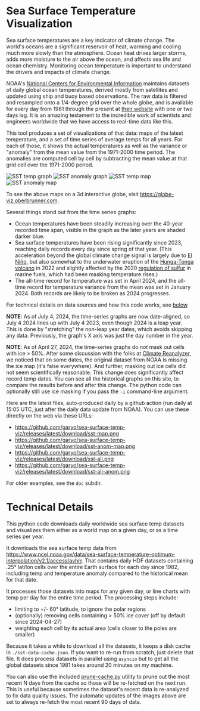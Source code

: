 # Sea Surface Temperature Visualization

Sea surface temperatures are a key indicator of climate change. The
world's oceans are a significant reservoir of heat, warming and
cooling much more slowly than the atmosphere. Ocean heat drives larger
storms, adds more moisture to the air above the ocean, and affects sea
life and ocean chemistry. Monitoring ocean temperature is important to
understand the drivers and impacts of climate change.

NOAA's [National Centers for Environmental
Information](https://www.ncei.noaa.gov/) maintains datasets of daily
global ocean temperatures, derived mostly from satellites and updated
using ship and buoy based observations. The raw data is filtered and
resampled onto a 1/4-degree grid over the whole globe, and is
available for every day from 1981 through the present at [their
website](https://www.ncei.noaa.gov/products/climate-data-records/sea-surface-temperature-optimum-interpolation)
with one or two days lag. It is an amazing testament to the incredible
work of scientists and engineers worldwide that we have access to
real-time data like this.

This tool produces a set of visualizations of that data: maps of the
latest temperature, and a set of time series of average temps for all
years. For each of those, it shows the actual temperatures as well as
the variance or "anomaly" from the mean value from the 1971-2000 time
period. The anomalies are computed cell by cell by subtracting the
mean value at that grid cell over the 1971-2000 period.

![SST temp graph](https://github.com/garyo/sea-surface-temp-viz/releases/latest/download/sst-all.svg)
![SST anomaly graph](https://github.com/garyo/sea-surface-temp-viz/releases/latest/download/sst-all-anom.svg)
![SST temp map](https://github.com/garyo/sea-surface-temp-viz/releases/latest/download/sst-map.png)
![SST anomaly map](https://github.com/garyo/sea-surface-temp-viz/releases/latest/download/sst-anom-map.png)

To see the above maps on a 3d interactive globe, visit https://globe-viz.oberbrunner.com.

Several things stand out from the time series graphs:

- Ocean temperatures have been steadily increasing over the 40-year
  recorded time span, visible in the graph as the later years are
  shaded darker blue.
- Sea surface temperatures have been rising significantly since 2023,
  reaching daily records every day since spring of that year. (This
  acceleration beyond the global climate change signal is largely due
  to [El Niño](https://oceanservice.noaa.gov/facts/ninonina.html), but
  also somewhat to the underwater eruption of the [Hunga-Tonga
  volcano](https://volcano.si.edu/volcano.cfm?vn=243040) in 2022 and
  slightly affected by the 2020 [regulation of
  sulfur](https://www.imo.org/en/MediaCentre/PressBriefings/pages/02-IMO-2020.aspx)
  in marine fuels, which had been masking temperature rises.)
- The all-time record for temperature was set in April 2024, and the
  all-time record for temperature variance from the mean was set in
  January 2024. Both records are likely to be broken as 2024
  progresses.

For technical details on data sources and how this code works, see [below](#technical-details).

**NOTE**: As of July 4, 2024, the time-series graphs are now
date-aligned, so July 4 2024 lines up with July 4 2023, even though
2024 is a leap year. This is done by "stretching" the non-leap year
dates, which avoids skipping any data. Previously, the graph's X axis
was just the day number in the year.

**NOTE**: As of April 27, 2024, the time-series graphs do _not_ mask
out cells with ice > 50%. After some discussion with the folks at
[Climate Reanalyzer](https://climatereanalyzer.com), we noticed that
on some dates, the original dataset from NOAA is missing the ice map
(it's false everywhere). And further, masking out ice cells did not
seem scientifically reasonable. This change does significantly affect
record temp dates. You can see all the historical graphs on this site,
to compare the results before and after this change. The python code
can optionally still use ice masking if you pass the `-i` command-line
argument.

Here are the latest files, auto-produced daily by a github action (run
daily at 15:05 UTC, just after the daily data update from NOAA). You can use
these directly on the web via these URLs:

- https://github.com/garyo/sea-surface-temp-viz/releases/latest/download/sst-map.png
- https://github.com/garyo/sea-surface-temp-viz/releases/latest/download/sst-anom-map.png
- https://github.com/garyo/sea-surface-temp-viz/releases/latest/download/sst-all.png
- https://github.com/garyo/sea-surface-temp-viz/releases/latest/download/sst-all-anom.png


For older examples, see the `doc` subdir.

# Technical Details

This python code downloads daily worldwide sea surface temp datasets
and visualizes them either as a world map on a given day, or as a time
series per year.

It downloads the sea surface temp data from
https://www.ncei.noaa.gov/data/sea-surface-temperature-optimum-interpolation/v2.1/access/avhrr.
That contains daily HDF datasets containing .25° lat/lon cells over
the entire Earth surface for each day since 1982, including temp and
temperature anomaly compared to the historical mean for that date.

It processes those datasets into maps for any given day, or
line charts with temp per day for the entire time period. The processing steps include:
- limiting to +/- 60° latitude, to ignore the polar regions
- (optionally) removing cells containing > 50% ice cover (off by default since 2024-04-27)
- weighting each cell by its actual area (cells closer to the poles are smaller)

Because it takes a while to download all the datasets, it keeps a disk
cache in `./sst-data-cache.json`. If you want to re-run from scratch,
just delete that file. It does process datasets in parallel using
`asyncio` but to get all the global datasets since 1981 takes around
20 minutes on my machine.

You can also use the included [prune-cache.py](./prune-cache.py)
utility to prune out the most recent N days from the cache so those
will be re-fetched on the next run. This is useful because sometimes
the dataset's recent data is re-analyzed to fix data quality issues.
The automatic updates of the images above are set to always re-fetch
the most recent 90 days of data.
